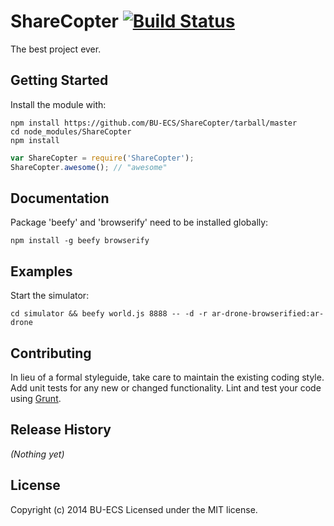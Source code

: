 # ShareCopter [![Build Status](https://secure.travis-ci.org/BU-ECS/ShareCopter.png?branch=master)](http://travis-ci.org/BU-ECS/ShareCopter)

The best project ever.

## Getting Started
Install the module with:
```
npm install https://github.com/BU-ECS/ShareCopter/tarball/master
cd node_modules/ShareCopter
npm install
```

```javascript
var ShareCopter = require('ShareCopter');
ShareCopter.awesome(); // "awesome"
```

## Documentation
Package 'beefy' and 'browserify' need to be installed globally:
```
npm install -g beefy browserify
```

## Examples
Start the simulator:
```
cd simulator && beefy world.js 8888 -- -d -r ar-drone-browserified:ar-drone
```

## Contributing
In lieu of a formal styleguide, take care to maintain the existing coding style. Add unit tests for any new or changed functionality. Lint and test your code using [Grunt](http://gruntjs.com/).

## Release History
_(Nothing yet)_

## License
Copyright (c) 2014 BU-ECS
Licensed under the MIT license.
